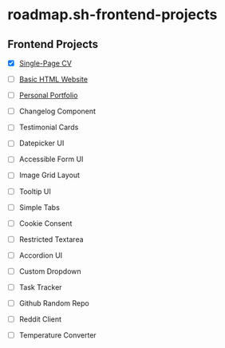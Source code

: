 # roadmap.sh-frontend-projects
## Frontend Projects
- [x] [Single-Page CV]([https://pages.github.com/](https://roadmap.sh/projects/single-page-cv))
- [ ] [Basic HTML Website]([https://roadmap.sh/projects/basic-html-website])
- [ ] [Personal Portfolio]([https://roadmap.sh/projects/portfolio-website])
- [ ] Changelog Component
- [ ] Testimonial Cards
- [ ] Datepicker UI
- [ ] Accessible Form UI
- [ ] Image Grid Layout
- [ ] Tooltip UI
- [ ] Simple Tabs
- [ ] Cookie Consent
- [ ] Restricted Textarea
- [ ] Accordion UI
- [ ] Custom Dropdown
- [ ] Task Tracker
- [ ] Github Random Repo
- [ ] Reddit Client
- [ ] Temperature Converter



